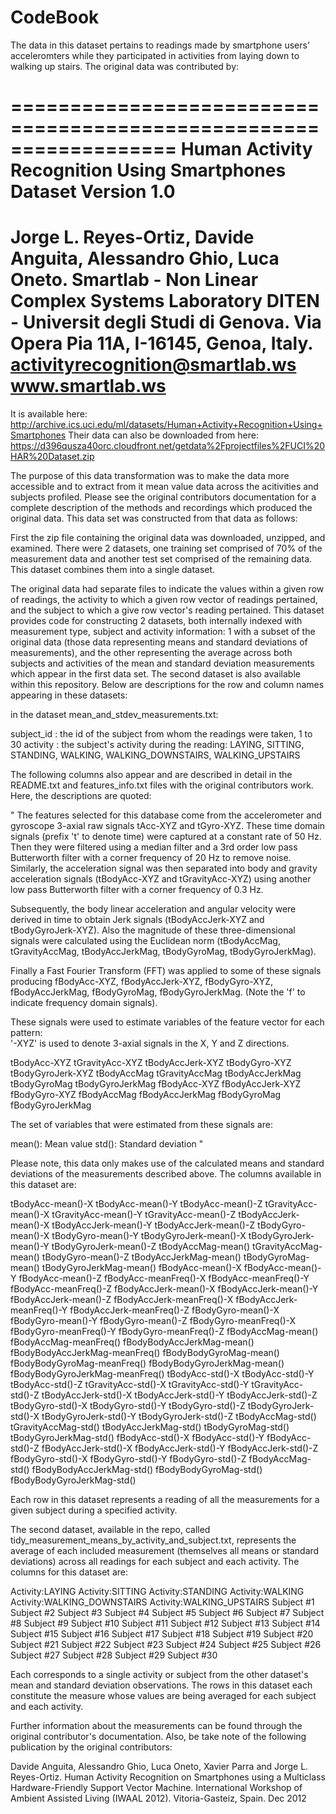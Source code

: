 CodeBook
========================================================

The data in this dataset pertains to readings made by smartphone users' acceleromters while they participated in activities from laying down to walking up stairs.  The original data was contributed by:

==================================================================
Human Activity Recognition Using Smartphones Dataset
Version 1.0
==================================================================
Jorge L. Reyes-Ortiz, Davide Anguita, Alessandro Ghio, Luca Oneto.
Smartlab - Non Linear Complex Systems Laboratory
DITEN - Universit<E0> degli Studi di Genova.
Via Opera Pia 11A, I-16145, Genoa, Italy.
activityrecognition@smartlab.ws
www.smartlab.ws
==================================================================

It is available here:
http://archive.ics.uci.edu/ml/datasets/Human+Activity+Recognition+Using+Smartphones
Their data can also be downloaded from here:
https://d396qusza40orc.cloudfront.net/getdata%2Fprojectfiles%2FUCI%20HAR%20Dataset.zip

The purpose of this data transformation was to make the data more accessible and to extract from it mean value data across the acitivities and subjects profiled.  Please see the original contributors documentation for a complete description of the methods and recordings which produced the original data.  This data set was constructed from that data as follows:

First the zip file containing the original data was downloaded, unzipped, and examined.  There were 2 datasets, one training set comprised of 70% of the measurement data and another test set comprised of the remaining data.  This dataset combines them into a single dataset.

The original data had separate files to indicate the values within a given row of readings, the activity to which a given row vector of readings pertained, and the subject to which a give row vector's reading pertained.  This dataset provides code for constructing 2 datasets, both internally indexed with measurement type, subject and activity information: 1 with a subset of the original data (those data representing means and standard deviations of measurements), and the other representing the average across both subjects and activities of the mean and standard deviation measurements which appear in the first data set.  The second dataset is also available within this repository.  Below are descriptions for the row and column names appearing in these datasets:

in the dataset mean_and_stdev_measurements.txt:

subject_id : the id of the subject from whom the readings were taken, 1 to 30
activity : the subject's activity during the reading: LAYING, SITTING, STANDING, WALKING, WALKING_DOWNSTAIRS, WALKING_UPSTAIRS

The following columns also appear and are described in detail in the README.txt and features_info.txt files with the original contributors work.  Here, the descriptions are quoted:



"        The features selected for this database come from the accelerometer and                                   gyroscope 3-axial raw signals tAcc-XYZ and tGyro-XYZ. These time domain signals (prefix 't' to denote time) were captured at a constant rate of 50 Hz. Then they were filtered using a median filter and a 3rd order low pass Butterworth filter with a corner frequency of 20 Hz to remove noise. Similarly, the acceleration signal was then separated into body and gravity acceleration signals (tBodyAcc-XYZ and tGravityAcc-XYZ) using another low pass Butterworth filter with a corner frequency of 0.3 Hz. 

Subsequently, the body linear acceleration and angular velocity were derived in time to obtain Jerk signals (tBodyAccJerk-XYZ and tBodyGyroJerk-XYZ). Also the magnitude of these three-dimensional signals were calculated using the Euclidean norm (tBodyAccMag, tGravityAccMag, tBodyAccJerkMag, tBodyGyroMag, tBodyGyroJerkMag). 

Finally a Fast Fourier Transform (FFT) was applied to some of these signals producing fBodyAcc-XYZ, fBodyAccJerk-XYZ, fBodyGyro-XYZ, fBodyAccJerkMag, fBodyGyroMag, fBodyGyroJerkMag. (Note the 'f' to indicate frequency domain signals). 

These signals were used to estimate variables of the feature vector for each pattern:  
'-XYZ' is used to denote 3-axial signals in the X, Y and Z directions.

tBodyAcc-XYZ
tGravityAcc-XYZ
tBodyAccJerk-XYZ
tBodyGyro-XYZ
tBodyGyroJerk-XYZ
tBodyAccMag
tGravityAccMag
tBodyAccJerkMag
tBodyGyroMag
tBodyGyroJerkMag
fBodyAcc-XYZ
fBodyAccJerk-XYZ
fBodyGyro-XYZ
fBodyAccMag
fBodyAccJerkMag
fBodyGyroMag
fBodyGyroJerkMag

The set of variables that were estimated from these signals are: 

mean(): Mean value
std(): Standard deviation     "



Please note, this data only makes use of the calculated means and standard deviations of the measurements described above.  The columns available in this dataset are:

tBodyAcc-mean()-X
tBodyAcc-mean()-Y
tBodyAcc-mean()-Z
tGravityAcc-mean()-X
tGravityAcc-mean()-Y
tGravityAcc-mean()-Z
tBodyAccJerk-mean()-X
tBodyAccJerk-mean()-Y
tBodyAccJerk-mean()-Z
tBodyGyro-mean()-X
tBodyGyro-mean()-Y
tBodyGyroJerk-mean()-X
tBodyGyroJerk-mean()-Y
tBodyGyroJerk-mean()-Z
tBodyAccMag-mean()
tGravityAccMag-mean()
tBodyGyro-mean()-Z
tBodyAccJerkMag-mean()
tBodyGyroMag-mean()
tBodyGyroJerkMag-mean()
fBodyAcc-mean()-X
fBodyAcc-mean()-Y
fBodyAcc-mean()-Z
fBodyAcc-meanFreq()-X
fBodyAcc-meanFreq()-Y
fBodyAcc-meanFreq()-Z
fBodyAccJerk-mean()-X
fBodyAccJerk-mean()-Y
fBodyAccJerk-mean()-Z
fBodyAccJerk-meanFreq()-X
fBodyAccJerk-meanFreq()-Y
fBodyAccJerk-meanFreq()-Z
fBodyGyro-mean()-X
fBodyGyro-mean()-Y
fBodyGyro-mean()-Z
fBodyGyro-meanFreq()-X
fBodyGyro-meanFreq()-Y
fBodyGyro-meanFreq()-Z
fBodyAccMag-mean()
fBodyAccMag-meanFreq()
fBodyBodyAccJerkMag-mean()
fBodyBodyAccJerkMag-meanFreq()
fBodyBodyGyroMag-mean()
fBodyBodyGyroMag-meanFreq()
fBodyBodyGyroJerkMag-mean()
fBodyBodyGyroJerkMag-meanFreq()
tBodyAcc-std()-X
tBodyAcc-std()-Y
tBodyAcc-std()-Z
tGravityAcc-std()-X
tGravityAcc-std()-Y
tGravityAcc-std()-Z
tBodyAccJerk-std()-X
tBodyAccJerk-std()-Y
tBodyAccJerk-std()-Z
tBodyGyro-std()-X
tBodyGyro-std()-Y
tBodyGyro-std()-Z
tBodyGyroJerk-std()-X
tBodyGyroJerk-std()-Y
tBodyGyroJerk-std()-Z
tBodyAccMag-std()
tGravityAccMag-std()
tBodyAccJerkMag-std()
tBodyGyroMag-std()
tBodyGyroJerkMag-std()
fBodyAcc-std()-X
fBodyAcc-std()-Y
fBodyAcc-std()-Z
fBodyAccJerk-std()-X
fBodyAccJerk-std()-Y
fBodyAccJerk-std()-Z
fBodyGyro-std()-X
fBodyGyro-std()-Y
fBodyGyro-std()-Z
fBodyAccMag-std()
fBodyBodyAccJerkMag-std()
fBodyBodyGyroMag-std()
fBodyBodyGyroJerkMag-std()

Each row in this dataset represents a reading of all the measurements for a given subject during a specified activity.

The second dataset, available in the repo, called tidy_measurement_means_by_activity_and_subject.txt, represents the average of each included measurement (themselves all means or standard deviations) across all readings for each subject and each activity.  The columns for this dataset are:

Activity:LAYING
Activity:SITTING
Activity:STANDING
Activity:WALKING
Activity:WALKING_DOWNSTAIRS
Activity:WALKING_UPSTAIRS
Subject #1
Subject #2
Subject #3
Subject #4
Subject #5
Subject #6
Subject #7
Subject #8
Subject #9
Subject #10
Subject #11
Subject #12
Subject #13
Subject #14
Subject #15
Subject #16
Subject #17
Subject #18
Subject #19
Subject #20
Subject #21
Subject #22
Subject #23
Subject #24
Subject #25
Subject #26
Subject #27
Subject #28
Subject #29
Subject #30

Each corresponds to a single activity or subject from the other dataset's mean and standard deviation observations. The rows in this dataset each constitute the measure whose values are being averaged for each subject and each activity.

Further information about the measurements can be found through the original contributor's documentation.  Also, be take note of the following publication by the original contributors:

Davide Anguita, Alessandro Ghio, Luca Oneto, Xavier Parra and Jorge L. Reyes-Ortiz. Human Activity Recognition on Smartphones using a Multiclass Hardware-Friendly Support Vector Machine. International Workshop of Ambient Assisted Living (IWAAL 2012). Vitoria-Gasteiz, Spain. Dec 2012
